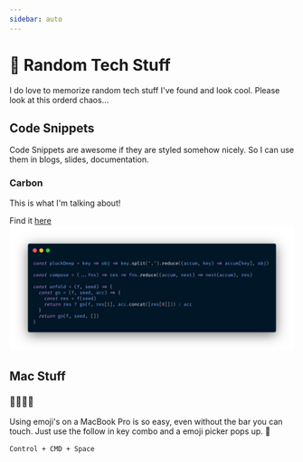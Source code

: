 ```yaml
---
sidebar: auto
---
```


# 🤖 Random Tech Stuff
I do love to memorize random tech stuff I've found and look cool. 
Please look at this orderd chaos...

## Code Snippets
Code Snippets are awesome if they are styled somehow nicely. So I can use them in blogs, slides, documentation. 

### Carbon
This is what I'm talking about! 

Find it [here](https://carbon.now.sh/)
![Carbon preview](./assets/carbon-preview.png)

## Mac Stuff
### 🤩🤪🎩🌮
Using emoji's on a MacBook Pro is so easy, even without the bar you can touch.
Just use the follow in key combo and a emoji picker pops up. 🍭

```
Control + CMD + Space
```